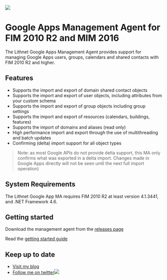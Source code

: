 ![](https://lithnet.github.io/images/logo-ex-small.png)
# Google Apps Management Agent for FIM 2010 R2 and MIM 2016
The Lithnet Google Apps Management Agent provides support for managing Google Apps users, groups, calendars and shared contacts with FIM 2010 R2 and higher.

## Features
* Supports the import and export of domain shared contact objects
* Supports the import and export of user objects, including attributes from your custom schema
* Supports the import and export of group objects including group settings
* Supports the import and export of resources (calendars, buildings, features)
* Supports the import of domains and aliases (read only)
* High performance import and export through the use of multithreading and batch updates
* Confirming (delta) import support for all object types

> Note: as most Google APIs do not provide delta support, this MA only confirms what was exported in a delta import. Changes made in Google Apps directly will not be seen until the next full import operation)

## System Requirements
The Lithnet Google App MA requires FIM 2010 R2 at least version 4.1.3441, and .NET Framework 4.6.

## Getting started
Download the management agent from the [releases page](https://github.com/lithnet/googleapps-managementagent/releases)

Read the [getting started guide](https://github.com/lithnet/googleapps-managementagent/wiki)

## Keep up to date
* [Visit my blog](http://blog.lithiumblue.com)
* [Follow me on twitter](https://twitter.com/RyanLNewington)![](http://twitter.com/favicon.ico)
